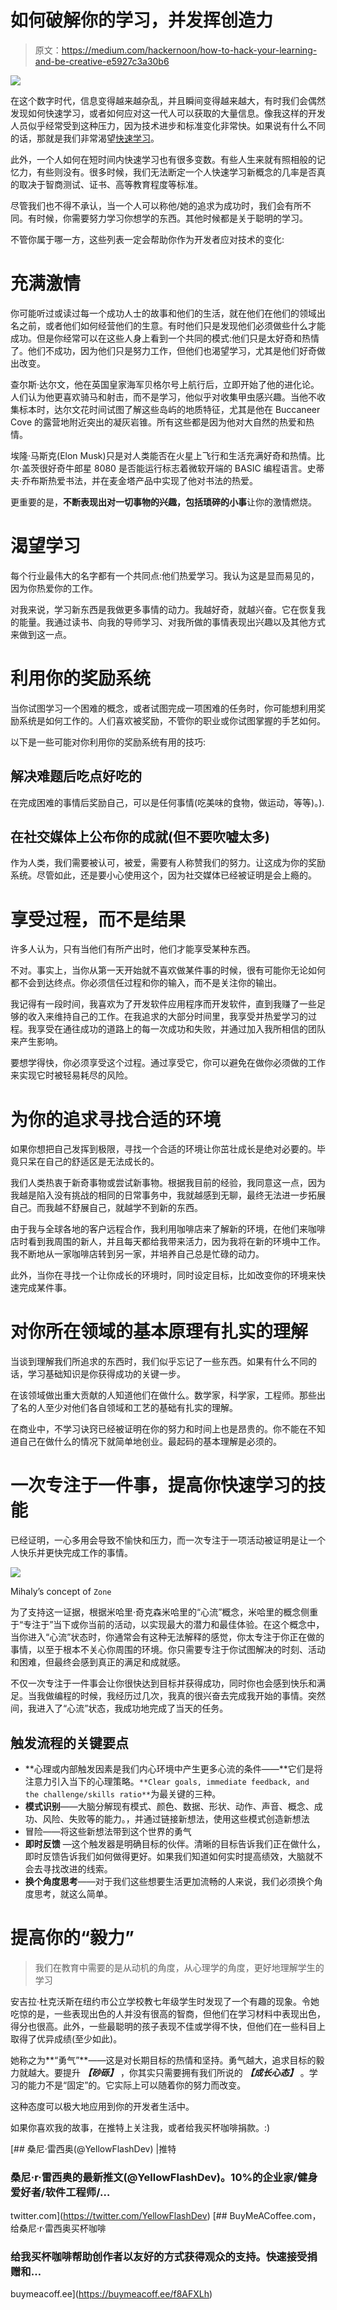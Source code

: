 # 如何破解你的学习，并发挥创造力

> 原文：<https://medium.com/hackernoon/how-to-hack-your-learning-and-be-creative-e5927c3a30b6>

![](img/e7d6160fab608c309572177c5adcaa03.png)

在这个数字时代，信息变得越来越杂乱，并且瞬间变得越来越大，有时我们会偶然发现如何快速学习，或者如何应对这一代人可以获取的大量信息。像我这样的开发人员似乎经常受到这种压力，因为技术进步和标准变化非常快。如果说有什么不同的话，那就是我们非常渴望[快速学习](https://hackernoon.com/tagged/learning)。

此外，一个人如何在短时间内快速学习也有很多变数。有些人生来就有照相般的记忆力，有些则没有。很多时候，我们无法断定一个人快速学习新概念的几率是否真的取决于智商测试、证书、高等教育程度等标准。

尽管我们也不得不承认，当一个人可以称他/她的追求为成功时，我们会有所不同。有时候，你需要努力学习你想学的东西。其他时候都是关于聪明的学习。

不管你属于哪一方，这些列表一定会帮助你作为开发者应对技术的变化:

# 充满激情

你可能听过或读过每一个成功人士的故事和他们的生活，就在他们在他们的领域出名之前，或者他们如何经营他们的生意。有时他们只是发现他们必须做些什么才能成功。但是你经常可以在这些人身上看到一个共同的模式:他们只是太好奇和热情了。他们不成功，因为他们只是努力工作，但他们也渴望学习，尤其是他们好奇做出改变。

查尔斯·达尔文，他在英国皇家海军贝格尔号上航行后，立即开始了他的进化论。人们认为他更喜欢骑马和射击，而不是学习，他似乎对收集甲虫感兴趣。当他不收集标本时，达尔文花时间试图了解这些岛屿的地质特征，尤其是他在 Buccaneer Cove 的露营地附近突出的凝灰岩锥。所有这些都是因为他对大自然的热爱和热情。

埃隆·马斯克(Elon Musk)只是对人类能否在火星上飞行和生活充满好奇和热情。比尔·盖茨很好奇牛郎星 8080 是否能运行标志着微软开端的 BASIC 编程语言。史蒂夫·乔布斯热爱书法，并在麦金塔产品中实现了他对书法的热爱。

更重要的是，**不断表现出对一切事物的兴趣，包括琐碎的小事**让你的激情燃烧。

# 渴望学习

每个行业最伟大的名字都有一个共同点:他们热爱学习。我认为这是显而易见的，因为你热爱你的工作。

对我来说，学习新东西是我做更多事情的动力。我越好奇，就越兴奋。它在恢复我的能量。我通过读书、向我的导师学习、对我所做的事情表现出兴趣以及其他方式来做到这一点。

# 利用你的奖励系统

当你试图学习一个困难的概念，或者试图完成一项困难的任务时，你可能想利用奖励系统是如何工作的。人们喜欢被奖励，不管你的职业或你试图掌握的手艺如何。

以下是一些可能对你利用你的奖励系统有用的技巧:

## 解决难题后吃点好吃的

在完成困难的事情后奖励自己，可以是任何事情(吃美味的食物，做运动，等等)。).

## 在社交媒体上公布你的成就(但不要吹嘘太多)

作为人类，我们需要被认可，被爱，需要有人称赞我们的努力。让这成为你的奖励系统。尽管如此，还是要小心使用这个，因为社交媒体已经被证明是会上瘾的。

# 享受过程，而不是结果

许多人认为，只有当他们有所产出时，他们才能享受某种东西。

不对。事实上，当你从第一天开始就不喜欢做某件事的时候，很有可能你无论如何都不会到达终点。你必须信任过程和你的输入，而不是关注你的输出。

我记得有一段时间，我喜欢为了开发软件应用程序而开发软件，直到我赚了一些足够的收入来维持自己的工作。在我追求的大部分时间里，我享受并热爱学习的过程。我享受在通往成功的道路上的每一次成功和失败，并通过加入我所相信的团队来产生影响。

要想学得快，你必须享受这个过程。通过享受它，你可以避免在做你必须做的工作来实现它时被轻易耗尽的风险。

# 为你的追求寻找合适的环境

如果你想把自己发挥到极限，寻找一个合适的环境让你茁壮成长是绝对必要的。毕竟只呆在自己的舒适区是无法成长的。

我们人类热衷于新奇事物或尝试新事物。根据我目前的经验，我同意这一点，因为我越是陷入没有挑战的相同的日常事务中，我就越感到无聊，最终无法进一步拓展自己。而我越不舒展自己，就越学不到新的东西。

由于我与全球各地的客户远程合作，我利用咖啡店来了解新的环境，在他们来咖啡店时看到我周围的新人，并且每天都给我带来活力，因为我将在新的环境中工作。我不断地从一家咖啡店转到另一家，并培养自己总是忙碌的动力。

此外，当你在寻找一个让你成长的环境时，同时设定目标，比如改变你的环境来快速完成某件事。

# 对你所在领域的基本原理有扎实的理解

当谈到理解我们所追求的东西时，我们似乎忘记了一些东西。如果有什么不同的话，学习基础知识是你获得成功的关键一步。

在该领域做出重大贡献的人知道他们在做什么。数学家，科学家，工程师。那些出了名的人至少对他们各自领域和工艺的基础有扎实的理解。

在商业中，不学习诀窍已经被证明在你的努力和时间上也是昂贵的。你不能在不知道自己在做什么的情况下就简单地创业。最起码的基本理解是必须的。

# 一次专注于一件事，提高你快速学习的技能

已经证明，一心多用会导致不愉快和压力，而一次专注于一项活动被证明是让一个人快乐并更快完成工作的事情。

![](img/392045cc7960bd48b82fc842a0d259a1.png)

Mihaly’s concept of `Zone`

为了支持这一证据，根据米哈里·奇克森米哈里的“心流”概念，米哈里的概念侧重于“专注于”当下或你当前的活动，以实现最大的潜力和最佳体验。在这个概念中，当你进入“心流”状态时，你通常会有这种无法解释的感觉，你太专注于你正在做的事情，以至于根本不关心你周围的环境。你只需要专注于你试图解决的时刻、活动和困难，但最终会感到真正的满足和成就感。

不仅一次专注于一件事会让你很快达到目标并获得成功，同时你也会感到快乐和满足。当我做编程的时候，我经历过几次，我真的很兴奋去完成我开始的事情。突然间，我进入了“心流”状态，我成功地完成了当天的任务。

## 触发流程的关键要点

*   **心理或内部触发因素是我们内心环境中产生更多心流的条件——**它们是将注意力引入当下的心理策略。`**Clear goals, immediate feedback, and the challenge/skills ratio**`为最关键的三种。
*   **模式识别**——大脑分解现有模式、颜色、数据、形状、动作、声音、概念、成功、风险、失败等的能力。，并通过链接新想法，使用这些模式创造新想法
*   冒险——将这些新想法带到这个世界的勇气
*   **即时反馈** —这个触发器是明确目标的伙伴。清晰的目标告诉我们正在做什么，即时反馈告诉我们如何做得更好。如果我们知道如何实时提高绩效，大脑就不会去寻找改进的线索。
*   **换个角度思考**——对于我们这些想要生活更加流畅的人来说，我们必须换个角度思考，就这么简单。

# **提高你的“毅力”**

> 我们在教育中需要的是从动机的角度，从心理学的角度，更好地理解学生的学习

安吉拉·杜克沃斯在纽约市公立学校教七年级学生时发现了一个有趣的现象。令她吃惊的是，一些表现出色的人并没有很高的智商，但他们在学习材料中表现出色，得分也很高。此外，一些最聪明的孩子表现不佳或学得不快，但他们在一些科目上取得了优异成绩(至少如此)。

她称之为**“勇气”**——这是对长期目标的热情和坚持。勇气越大，追求目标的毅力就越大。要提升 ***【砂砾】*** ，你其实只需要拥有我们所说的 ***【成长心态】*** 。学习的能力不是“固定”的。它实际上可以随着你的努力而改变。

这种态度可以极大地应用到你的开发者生活中。

如果你喜欢我的故事，在推特上关注我，或者给我买杯咖啡捐款。:)

[](https://twitter.com/YellowFlashDev) [## 桑尼·雷西奥(@YellowFlashDev) |推特

### 桑尼·r·雷西奥的最新推文(@YellowFlashDev)。10%的企业家/健身爱好者/软件工程师/…

twitter.com](https://twitter.com/YellowFlashDev) [](https://buymeacoff.ee/f8AFXLh) [## BuyMeACoffee.com，给桑尼·r·雷西奥买杯咖啡

### 给我买杯咖啡帮助创作者以友好的方式获得观众的支持。快速接受捐赠和…

buymeacoff.ee](https://buymeacoff.ee/f8AFXLh)